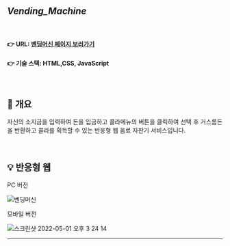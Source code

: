 ## **_Vending_Machine_**

<br>

#### 👉 URL: [벤딩머신 페이지 보러가기](https://hyebin-woo.github.io/Vending_machine/)

#### 👉 기술 스택: HTML,CSS, JavaScript

<br>

## 📍 개요

자신의 소지금을 입력하여 돈을 입금하고 콜라메뉴의 버튼을 클릭하여 선택 후 거스름돈을 반환하고 콜라를 획득할 수 있는 반응형 웹 음료 자판기 서비스입니다.

<br>

## 💡 반응형 웹

PC 버전

![벤딩머신](https://user-images.githubusercontent.com/98005356/166134571-3a05c7b6-488a-4f0e-b7da-ee37d3a9c1cf.png)

모바일 버전

![스크린샷 2022-05-01 오후 3 24 14](https://user-images.githubusercontent.com/98005356/166134847-b2754975-0c07-466d-900f-61201e1c2b65.png)

---
